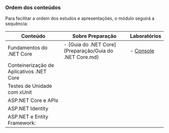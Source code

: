 ### Ordem dos conteúdos

Para facilitar a ordem dos estudos e apresentações, o módulo seguirá a sequência:

| Conteúdo                                 | Sobre Preparação                                       | Laboratórios                                      |
| ---------------------------------------- | ------------------------------------------------------ | ------------------------------------------------- |
| Fundamentos do .NET Core                 | - [Guia do .NET Core](Preparação/Guia do .NET Core.md) | - [Console]([Console.md](Laboratorio/Console.md)) |
| Conteinerização de Aplicativos .NET Core |                                                        |                                                   |
| Testes de Unidade com xUnit              |                                                        |                                                   |
| ASP.NET Core e APIs                      |                                                        |                                                   |
| ASP.NET Identity                         |                                                        |                                                   |
| ASP.NET e Entity Framework:              |                                                        |                                                   |
